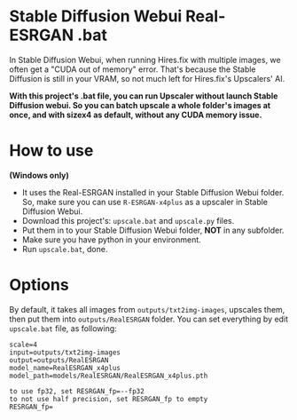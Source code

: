 # Stable Diffusion Webui Real-ESRGAN .bat
In Stable Diffusion Webui, when running Hires.fix with multiple images, we often get a "CUDA out of memory" error.
That's because the Stable Diffusion is still in your VRAM, so not much left for Hires.fix's Upscalers' AI. 

**With this project's .bat file, you can run Upscaler without launch Stable Diffusion webui. So you can batch upscale a whole folder's images at once, and with sizex4 as default, without any CUDA memory issue.**

# How to use
 **(Windows only)**
* It uses the Real-ESRGAN installed in your Stable Diffusion Webui folder. So, make sure you can use `R-ESRGAN-x4plus` as a upscaler in Stable Diffusion Webui.
* Download this project's: `upscale.bat` and `upscale.py` files.
* Put them in to your Stable Diffusion Webui folder, **NOT** in any subfolder.
* Make sure you have python in your environment.
* Run `upscale.bat`, done.

# Options
By default, it takes all images from `outputs/txt2img-images`, upscales them, then put them into `outputs/RealESRGAN` folder.
You can set everything by edit `upscale.bat` file, as following:
```
scale=4
input=outputs/txt2img-images
output=outputs/RealESRGAN
model_name=RealESRGAN_x4plus
model_path=models/RealESRGAN/RealESRGAN_x4plus.pth

to use fp32, set RESRGAN_fp=--fp32
to not use half precision, set RESRGAN_fp to empty
RESRGAN_fp=
```
